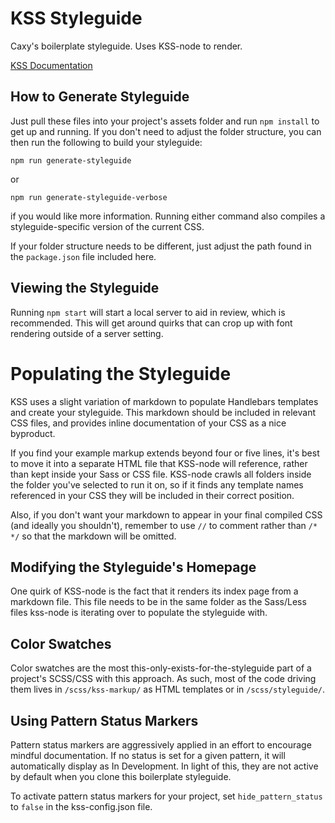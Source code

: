 # KSS Styleguide

Caxy's boilerplate styleguide. Uses KSS-node to render.

[KSS Documentation](http://warpspire.com/kss/)


## How to Generate Styleguide

Just pull these files into your project's assets folder and run `npm install` to get up and running. If you don't need to adjust the folder structure, you can then run the following to build your styleguide:

`npm run generate-styleguide`

or

`npm run generate-styleguide-verbose`

if you would like more information. Running either command also compiles a styleguide-specific version of the current CSS.

If your folder structure needs to be different, just adjust the path found in the `package.json` file included here.


## Viewing the Styleguide

Running `npm start` will start a local server to aid in review, which is recommended. This will get around quirks that can crop up with font rendering outside of a server setting.

# Populating the Styleguide

KSS uses a slight variation of markdown to populate Handlebars templates and create your styleguide. This markdown should be included in relevant CSS files, and provides inline documentation of your CSS as a nice byproduct.

If you find your example markup extends beyond four or five lines, it's best to move it into a separate HTML file that KSS-node will reference, rather than kept inside your Sass or CSS file. KSS-node crawls all folders inside the folder you've selected to run it on, so if it finds any template names referenced in your CSS they will be included in their correct position.

Also, if you don't want your markdown to appear in your final compiled CSS (and ideally you shouldn't), remember to use `//` to comment rather than `/* */` so that the markdown will be omitted.

## Modifying the Styleguide's Homepage

One quirk of KSS-node is the fact that it renders its index page from a markdown file. This file needs to be in the same folder as the Sass/Less files kss-node is iterating over to populate the styleguide with.


## Color Swatches

Color swatches are the most this-only-exists-for-the-styleguide part of a project's SCSS/CSS with this approach. As such, most of the code driving them lives in `/scss/kss-markup/` as HTML templates  or in `/scss/styleguide/`.

## Using Pattern Status Markers

Pattern status markers are aggressively applied in an effort to encourage mindful documentation. If no status is set for a given pattern, it will automatically display as In Development. In light of this, they are not active by default when you clone this boilerplate styleguide.

To activate pattern status markers for your project, set `hide_pattern_status` to `false` in the kss-config.json file.
